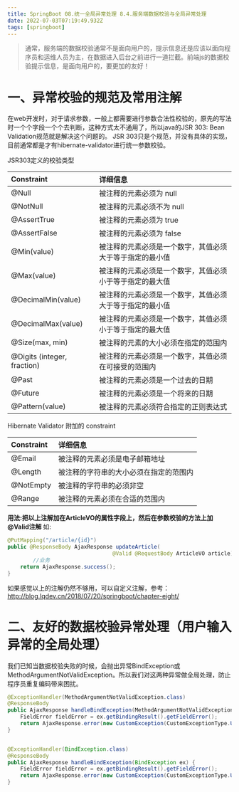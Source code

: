 ```yaml
---
title: SpringBoot 08.统一全局异常处理 8.4.服务端数据校验与全局异常处理
date: 2022-07-03T07:19:49.932Z
tags: [springboot]
---
```

> 通常，服务端的数据校验通常不是面向用户的，提示信息还是应该以面向程序员和运维人员为主，在数据进入后台之前进行一道拦截。前端js的数据校验提示信息，是面向用户的，要更加的友好！

# 一、异常校验的规范及常用注解

在web开发时，对于请求参数，一般上都需要进行参数合法性校验的，原先的写法时一个个字段一个个去判断，这种方式太不通用了，所以java的JSR 303: Bean Validation规范就是解决这个问题的。
JSR 303只是个规范，并没有具体的实现，目前通常都是才有hibernate-validator进行统一参数校验。

JSR303定义的校验类型

| Constraint                  | 详细信息                                                 |
| :-------------------------- | :------------------------------------------------------- |
| @Null                       | 被注释的元素必须为 null                                  |
| @NotNull                    | 被注释的元素必须不为 null                                |
| @AssertTrue                 | 被注释的元素必须为 true                                  |
| @AssertFalse                | 被注释的元素必须为 false                                 |
| @Min(value)                 | 被注释的元素必须是一个数字，其值必须大于等于指定的最小值 |
| @Max(value)                 | 被注释的元素必须是一个数字，其值必须小于等于指定的最大值 |
| @DecimalMin(value)          | 被注释的元素必须是一个数字，其值必须大于等于指定的最小值 |
| @DecimalMax(value)          | 被注释的元素必须是一个数字，其值必须小于等于指定的最大值 |
| @Size(max, min)             | 被注释的元素的大小必须在指定的范围内                     |
| @Digits (integer, fraction) | 被注释的元素必须是一个数字，其值必须在可接受的范围内     |
| @Past                       | 被注释的元素必须是一个过去的日期                         |
| @Future                     | 被注释的元素必须是一个将来的日期                         |
| @Pattern(value)             | 被注释的元素必须符合指定的正则表达式                     |

Hibernate Validator 附加的 constraint

| Constraint | 详细信息                               |
| :--------- | :------------------------------------- |
| @Email     | 被注释的元素必须是电子邮箱地址         |
| @Length    | 被注释的字符串的大小必须在指定的范围内 |
| @NotEmpty  | 被注释的字符串的必须非空               |
| @Range     | 被注释的元素必须在合适的范围内         |

**用法:把以上注解加在ArticleVO的属性字段上，然后在参数校验的方法上加@Valid注解**
如:

```java
@PutMapping("/article/{id}")
public @ResponseBody AjaxResponse updateArticle(
                                 @Valid @RequestBody ArticleVO article) {
        //业务
    return AjaxResponse.success();
}
```

如果感觉以上的注解仍然不够用，可以自定义注解，参考：
http://blog.lqdev.cn/2018/07/20/springboot/chapter-eight/

# 二、友好的数据校验异常处理（用户输入异常的全局处理）

我们已知当数据校验失败的时候，会抛出异常BindException或MethodArgumentNotValidException。所以我们对这两种异常做全局处理，防止程序员重复编码带来困扰。

```java
@ExceptionHandler(MethodArgumentNotValidException.class)
@ResponseBody
public AjaxResponse handleBindException(MethodArgumentNotValidException ex) {
    FieldError fieldError = ex.getBindingResult().getFieldError();
    return AjaxResponse.error(new CustomException(CustomExceptionType.USER_INPUT_ERROR,fieldError.getDefaultMessage()));
}


@ExceptionHandler(BindException.class)
@ResponseBody
public AjaxResponse handleBindException(BindException ex) {
    FieldError fieldError = ex.getBindingResult().getFieldError();
    return AjaxResponse.error(new CustomException(CustomExceptionType.USER_INPUT_ERROR,fieldError.getDefaultMessage()));
}
```